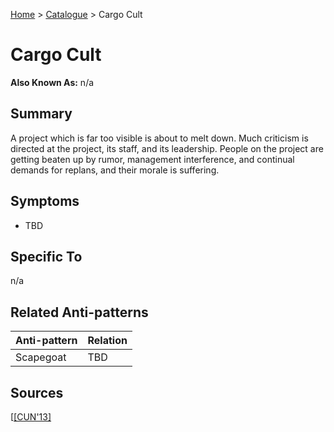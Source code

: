 [Home](../README.md) > [Catalogue](../Antipatterns_catalogue.md) > Cargo Cult


# Cargo Cult

**Also Known As:** n/a


## Summary

A project which is far too visible is about to melt down. Much criticism is directed at the project, its staff, and its leadership. People on the project are getting beaten up by rumor, management interference, and continual demands for replans, and their morale is suffering.


## Symptoms

 - TBD

## Specific To

n/a

## Related Anti-patterns

|Anti-pattern  | Relation |
|--|--|
|Scapegoat| TBD |

## Sources

[[[CUN'13]](../References.md)
